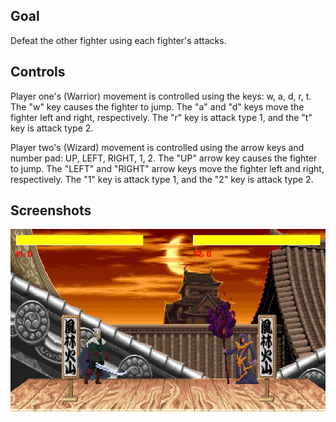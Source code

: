 ## Goal

Defeat the other fighter using each fighter's attacks. 

## Controls 

Player one's (Warrior) movement is controlled using the keys: w, a, d, r, t. The "w" key causes the fighter to jump. The "a" and "d" keys move the fighter left and right, respectively. The "r" key is attack type 1, and the "t" key is attack type 2. 

Player two's (Wizard) movement is controlled using the arrow keys and number pad: UP, LEFT, RIGHT, 1, 2. The "UP" arrow key causes the fighter to jump. The "LEFT" and "RIGHT" arrow keys move the fighter left and right, respectively. The "1" key is attack type 1, and the "2" key is attack type 2. 

## Screenshots

![Play screen](https://raw.githubusercontent.com/ImGabeDelgado/my-mortal-kombat-game/main/PygamePic.png)
